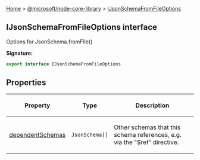 [Home](./index) &gt; [@microsoft/node-core-library](./node-core-library.md) &gt; [IJsonSchemaFromFileOptions](./node-core-library.ijsonschemafromfileoptions.md)

## IJsonSchemaFromFileOptions interface

Options for JsonSchema.fromFile()

<b>Signature:</b>

```typescript
export interface IJsonSchemaFromFileOptions 
```

## Properties

|  <p>Property</p> | <p>Type</p> | <p>Description</p> |
|  --- | --- | --- |
|  <p>[dependentSchemas](./node-core-library.ijsonschemafromfileoptions.dependentschemas.md)</p> | <p>`JsonSchema[]`</p> | <p>Other schemas that this schema references, e.g. via the "$ref" directive.</p> |

